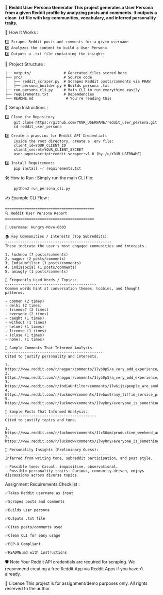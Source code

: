 **📄 Reddit User Persona Generator**
    **This project generates a User Persona from a given Reddit profile by analyzing posts and comments.
    It outputs a clean .txt file with key communities, vocabulary, and inferred personality traits.**

🚀 How It Works :

    1️⃣ Scrapes Reddit posts and comments for a given username
    2️⃣ Analyzes the content to build a User Persona
    3️⃣ Outputs a .txt file containing the insights

📂 Project Structure :

    ├── outputs/               # Generated files stored here
    ├── src/                   # Source code
    │   ├── reddit_scraper.py  # Scrapes Reddit posts/comments via PRAW
    │   ├── persona_builder.py # Builds persona .txt
    ├── run_persona_cli.py     # Main CLI to run everything easily
    ├── requirements.txt       # Dependencies
    └── README.md               # You're reading this

🔧 Setup Instructions :

    1️⃣ Clone the Repository
        git clone https://github.com/YOUR_USERNAME/reddit_user_persona.git
        cd reddit_user_persona

    2️⃣ Create a praw.ini for Reddit API Credentials
        Inside the root directory, create a .env file:
        client_id=YOUR_CLIENT_ID
        client_secret=YOUR_CLIENT_SECRET
        user_agent=script:reddit.scraper:v1.0 (by /u/YOUR_USERNAME)

    3️⃣ Install Requirements
        pip install -r requirements.txt
    
🛠️ How to Run : Simply run the main CLI file:
    
        python3 run_persona_cli.py

✍️ Example CLI Flow : 

    =========================================
    🔍 Reddit User Persona Report
    =========================================

    👤 Username: Hungry-Move-6603

    🏠 Key Communities / Interests (Top Subreddits):
    -------------------------------------------------
    These indicate the user's most engaged communities and interests.

    1. lucknow (7 posts/comments)
    2. nagpur (2 posts/comments)
    3. IndiaUnfilter (1 posts/comments)
    4. indiasocial (1 posts/comments)
    5. amiugly (1 posts/comments)

    💬 Frequently Used Words / Topics:
    ------------------------------------------
    Common words hint at conversation themes, hobbies, and thought patterns.

    - common (2 times)
    - delhi (2 times)
    - friends? (2 times)
    - everyone (2 times)
    - caught (1 times)
    - without (1 times)
    - helmet (1 times)
    - license (1 times)
    - (close (1 times)
    - home). (1 times)

    🔗 Sample Comments That Informed Analysis:
    ---------------------------------------------
    Cited to justify personality and interests.

    1. https://www.reddit.com/r/nagpur/comments/1lyb0p5/a_very_odd_experience/n2ybup0/
    2. https://www.reddit.com/r/nagpur/comments/1lyb0p5/a_very_odd_experience/n2y7g0s/
    3. https://www.reddit.com/r/IndiaUnfilter/comments/1lw6ijt/people_are_smoking_hookah_in_the_middle_of_the/n2vkdpb/
    4. https://www.reddit.com/r/lucknow/comments/1lwbwu9/any_tiffin_service_providing_high_quality_food/n2kh3aq/
    5. https://www.reddit.com/r/lucknow/comments/1lwyhny/everyone_is_something_in_lko/n2ilsqh/

    🔗 Sample Posts That Informed Analysis:
    ------------------------------------------
    Cited to justify topics and tone.

    1. https://www.reddit.com/r/lucknow/comments/1lx50qm/productive_weekend_activities_in_lko/
    2. https://www.reddit.com/r/lucknow/comments/1lwyhny/everyone_is_something_in_lko/

    🧠 Personality Insights (Preliminary Guess):
    ------------------------------------------------
    Inferred from writing tone, subreddit participation, and post style.

    - Possible tone: Casual, inquisitive, observational.
    - Possible personality traits: Curious, community-driven, enjoys discussions across diverse topics.


Assignment Requirements Checklist :  

    ✅Takes Reddit username as input

    ✅Scrapes posts and comments

    ✅Builds user persona

    ✅Outputs .txt file

    ✅Cites posts/comments used

    ✅Clean CLI for easy usage

    ✅PEP-8 Compliant

    ✅README.md with instructions

🛡️ Note
Your Reddit API credentials are required for scraping.
We recommend creating a free Reddit App via Reddit Apps if you haven't already.

💼 License
This project is for assignment/demo purposes only.
All rights reserved to the author.
